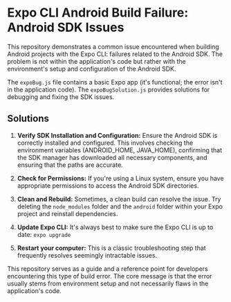 # Expo CLI Android Build Failure: Android SDK Issues

This repository demonstrates a common issue encountered when building Android projects with the Expo CLI: failures related to the Android SDK. The problem is not within the application's code but rather with the environment's setup and configuration of the Android SDK. 

The `expoBug.js` file contains a basic Expo app (it's functional; the error isn't in the application code). The `expoBugSolution.js` provides solutions for debugging and fixing the SDK issues.

## Solutions

1. **Verify SDK Installation and Configuration:**  Ensure the Android SDK is correctly installed and configured. This involves checking the environment variables (ANDROID_HOME, JAVA_HOME), confirming that the SDK manager has downloaded all necessary components, and ensuring that the paths are accurate.

2. **Check for Permissions:** If you're using a Linux system, ensure you have appropriate permissions to access the Android SDK directories.

3. **Clean and Rebuild:** Sometimes, a clean build can resolve the issue. Try deleting the `node_modules` folder and the `android` folder within your Expo project and reinstall dependencies.

4. **Update Expo CLI:** It's always best to make sure the Expo CLI is up to date: `expo upgrade`

5. **Restart your computer:** This is a classic troubleshooting step that frequently resolves seemingly intractable issues.

This repository serves as a guide and a reference point for developers encountering this type of build error.  The core message is that the error usually stems from environment setup and not necessarily flaws in the application's code.
